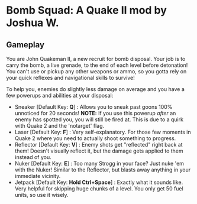 # Bomb Squad: A Quake II mod by Joshua W.

## Gameplay

You are John Quakeman II, a new recruit for bomb disposal. Your job is to carry the bomb, a live grenade, to the end of each level before detonation! 
You can't use or pickup any other weapons or ammo, so you gotta rely on your quick reflexes and navigational skills to survive!

To help you, enemies do slightly less damage on average and you have a few powerups and abilities at your disposal:

* Sneaker [Default Key: **Q**] : Allows you to sneak past goons 100% unnoticed for 20 seconds! **NOTE:** If you use this powerup *after* an enemy has spotted you, you will still be fired at. This is due to a quirk with Quake 2 and the 'notarget' flag.
* Laser [Default Key: **F**] : Very self-explanatory. For those few moments in Quake 2 where you need to actually shoot something to progress.
* Reflector [Default Key: **V**] : Enemy shots get "reflected" right back at them! Doesn't visually reflect it, but the damage gets applied to them instead of you.
* Nuker [Default Key: **E**] : Too many Strogg in your face? Just nuke 'em with the Nuker! Similar to the Reflector, but blasts away anything in your immediate vicinity.
* Jetpack [Default Key: **Hold Ctrl+Space**] : Exactly what it sounds like. Very helpful for skipping huge chunks of a level. You only get 50 fuel units, so use it wisely.


